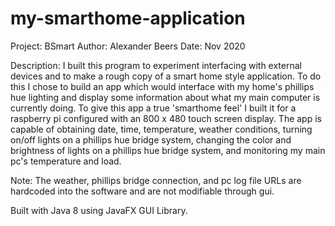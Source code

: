 # my-smarthome-application

Project: BSmart
Author: Alexander Beers
Date: Nov 2020

Description: I built this program to experiment interfacing with external devices and to make a rough copy of a smart home style application. To do this I chose to build an app which would interface with my home's phillips hue lighting and display some information about what my main computer is currently doing. To give this app a true 'smarthome feel' I built it for a raspberry pi configured with an 800 x 480 touch screen display. The app is capable of obtaining date, time, temperature, weather conditions, turning on/off lights on a phillips hue bridge system, changing the color and brightness of lights on a phillips hue bridge system, and monitoring my main pc's temperature and load.

Note: The weather, phillips bridge connection, and pc log file URLs are hardcoded into the software and are not modifiable through gui.

Built with Java 8 using JavaFX GUI Library.
